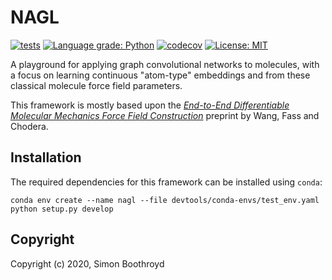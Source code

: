 # NAGL

[![tests](https://github.com/SimonBoothroyd/nagl/workflows/CI/badge.svg?branch=main)](https://github.com/SimonBoothroyd/nagl/actions?query=workflow%3ACI)
[![Language grade: Python](https://img.shields.io/lgtm/grade/python/g/SimonBoothroyd/nagl.svg?logo=lgtm&logoWidth=18)](https://lgtm.com/projects/g/SimonBoothroyd/nagl/context:python)
[![codecov](https://codecov.io/gh/SimonBoothroyd/nagl/branch/main/graph/badge.svg?token=Aa8STE8WBZ)](https://codecov.io/gh/SimonBoothroyd/nagl)
[![License: MIT](https://img.shields.io/badge/License-MIT-yellow.svg)](https://opensource.org/licenses/MIT)

A playground for applying graph convolutional networks to molecules, with a focus on learning continuous "atom-type"
embeddings and from these classical molecule force field parameters.

This framework is mostly based upon the [*End-to-End Differentiable Molecular Mechanics Force Field Construction*](https://arxiv.org/abs/2010.01196) 
preprint by Wang, Fass and Chodera.

## Installation

The required dependencies for this framework can be installed using `conda`:

```
conda env create --name nagl --file devtools/conda-envs/test_env.yaml
python setup.py develop
```

## Copyright

Copyright (c) 2020, Simon Boothroyd
